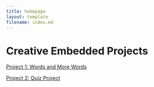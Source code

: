 ```yaml
---
title: homepage
layout: template
filename: index.md
--- 
```


# Creative Embedded Projects

[Project 1: Words and More Words](./installation_1/docs)

[Project 2: Quiz Project](./project_2/)
